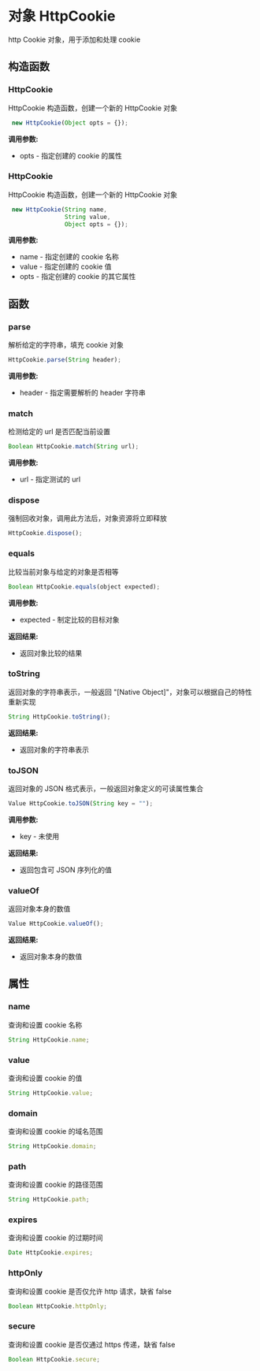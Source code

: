 # 对象 HttpCookie
http Cookie 对象，用于添加和处理 cookie

## 构造函数
        
### HttpCookie
HttpCookie 构造函数，创建一个新的 HttpCookie 对象
```JavaScript
 new HttpCookie(Object opts = {});
```

**调用参数:**
* opts - 指定创建的 cookie 的属性

### HttpCookie
HttpCookie 构造函数，创建一个新的 HttpCookie 对象
```JavaScript
 new HttpCookie(String name,
                String value,
                Object opts = {});
```

**调用参数:**
* name - 指定创建的 cookie 名称
* value - 指定创建的 cookie 值
* opts - 指定创建的 cookie 的其它属性

## 函数
        
### parse
解析给定的字符串，填充 cookie 对象
```JavaScript
HttpCookie.parse(String header);
```

**调用参数:**
* header - 指定需要解析的 header 字符串

### match
检测给定的 url 是否匹配当前设置
```JavaScript
Boolean HttpCookie.match(String url);
```

**调用参数:**
* url - 指定测试的 url

### dispose
强制回收对象，调用此方法后，对象资源将立即释放
```JavaScript
HttpCookie.dispose();
```

### equals
比较当前对象与给定的对象是否相等
```JavaScript
Boolean HttpCookie.equals(object expected);
```

**调用参数:**
* expected - 制定比较的目标对象

**返回结果:**
* 返回对象比较的结果

### toString
返回对象的字符串表示，一般返回 &#34;[Native Object]&#34;，对象可以根据自己的特性重新实现
```JavaScript
String HttpCookie.toString();
```

**返回结果:**
* 返回对象的字符串表示

### toJSON
返回对象的 JSON 格式表示，一般返回对象定义的可读属性集合
```JavaScript
Value HttpCookie.toJSON(String key = "");
```

**调用参数:**
* key - 未使用

**返回结果:**
* 返回包含可 JSON 序列化的值

### valueOf
返回对象本身的数值
```JavaScript
Value HttpCookie.valueOf();
```

**返回结果:**
* 返回对象本身的数值

## 属性
        
### name
查询和设置 cookie 名称
```JavaScript
String HttpCookie.name;
```

### value
查询和设置 cookie 的值
```JavaScript
String HttpCookie.value;
```

### domain
查询和设置 cookie 的域名范围
```JavaScript
String HttpCookie.domain;
```

### path
查询和设置 cookie 的路径范围
```JavaScript
String HttpCookie.path;
```

### expires
查询和设置 cookie 的过期时间
```JavaScript
Date HttpCookie.expires;
```

### httpOnly
查询和设置 cookie 是否仅允许 http 请求，缺省 false
```JavaScript
Boolean HttpCookie.httpOnly;
```

### secure
查询和设置 cookie 是否仅通过 https 传递，缺省 false
```JavaScript
Boolean HttpCookie.secure;
```

